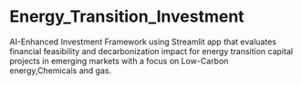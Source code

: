 # Energy_Transition_Investment
AI-Enhanced Investment Framework using Streamlit app that evaluates financial feasibility and decarbonization impact for energy transition capital projects in emerging markets with a focus on Low-Carbon energy,Chemicals and gas.
